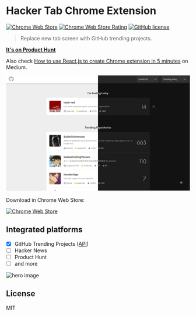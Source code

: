 # Hacker Tab Chrome Extension

[![Chrome Web Store](https://img.shields.io/chrome-web-store/v/ibomigipadcieapbemkegkmadbbanbgm.svg?colorB=%234FC828&style=flat)](https://chrome.google.com/webstore/detail/hacker-tab/ibomigipadcieapbemkegkmadbbanbgm)
[![Chrome Web Store Rating](https://img.shields.io/chrome-web-store/stars/ibomigipadcieapbemkegkmadbbanbgm.svg?colorB=%234FC828&label=rating&style=flat)](https://chrome.google.com/webstore/detail/hacker-tab/ibomigipadcieapbemkegkmadbbanbgm/reviews)
[![GitHub license](https://img.shields.io/badge/license-MIT-blue.svg?style=flat)](https://github.com/huchenme/hacker-tab-extension/blob/master/LICENSE)

> Replace new tab screen with GitHub trending projects.

**[It's on Product Hunt](https://www.producthunt.com/posts/hacker-tab)**

Also check [How to use React.js to create Chrome extension in 5 minutes](https://medium.com/@chen/how-to-use-react-js-to-create-chrome-extension-in-5-minutes-2ddb11899815) on Medium.

![screenshot](./images/screenshot.jpg)

Download in Chrome Web Store:

[![Chrome Web Store](./images/ChromeWebStore.png)](https://chrome.google.com/webstore/detail/hacker-tab/ibomigipadcieapbemkegkmadbbanbgm)

## Integrated platforms

- [x] GitHub Trending Projects ([API](https://github.com/huchenme/github-trending-api))
- [ ] Hacker News
- [ ] Product Hunt
- [ ] and more

![hero image](./images/hero.jpeg)

## License

MIT

